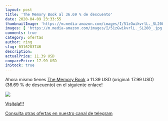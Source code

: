 ```yaml
---
layout: post
title: 'The Memory Book al 36.69 % de descuento'
date: 2020-04-09 23:33:55
thumbnailImage: 'https://m.media-amazon.com/images/I/51zGwikvrlL._SL200_.jpg'
images: [ 'https://m.media-amazon.com/images/I/51zGwikvrlL._SL200_.jpg' ]
comments: true
category: ofertas
author: ring
slug: 0316283746
description:
actualPrice: 11.39 USD
comparePrice: 17.99 USD
inStock: true
---
```


Ahora mismo tienes [The Memory Book](https://www.amazon.com/dp/0316283746/?tag=redken08-20) a 11.39 USD (original: 17.99 USD) (36.69 %  de descuento) en el siguiente enlace!

[![](https://m.media-amazon.com/images/I/51zGwikvrlL._SL200_.jpg)](https://www.amazon.com/dp/0316283746/?tag=redken08-20)

[Visítala!!!](https://www.amazon.com/dp/0316283746/?tag=redken08-20)

[Consulta otras ofertas en nuestro canal de telegram](https://t.me/s/ofertas25)
